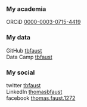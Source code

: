 ### My academia
ORCiD [0000-0003-0715-4419](https://orcid.org/0000-0003-0715-4419)

### My data
GitHub [tbfaust](https://github.com/tbfaust) <br>
Data Camp [tbfaust](datacamp.com/profile/tbfaust)

### My social
twitter [tbfaust](https://twitter.com/tbfaust)<br>
LinkedIn [thomasbfaust](https://www.linkedin.com/in/thomasbfaust/)<br>
facebook [thomas.faust.1272](https://www.facebook.com/thomas.faust.1272)
